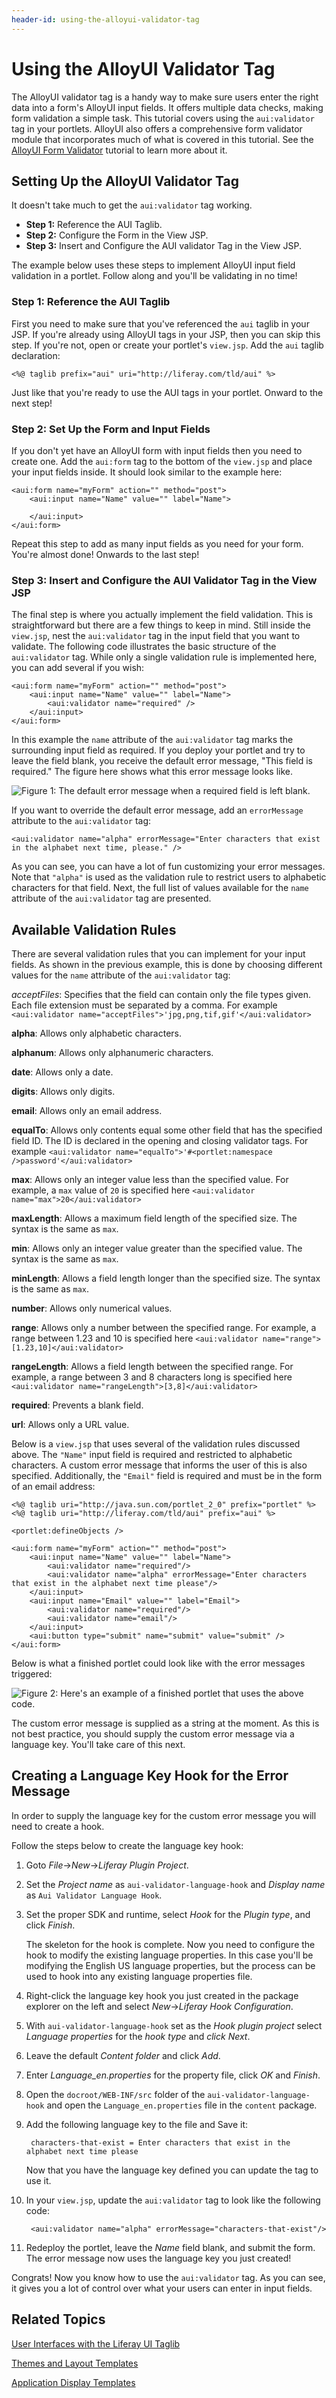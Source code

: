 ```yaml
---
header-id: using-the-alloyui-validator-tag
---
```


# Using the AlloyUI Validator Tag

The AlloyUI validator tag is a handy way to make sure users enter the right data
into a form's AlloyUI input fields. It offers multiple data checks, making form
validation a simple task. This tutorial covers using the `aui:validator` tag in
your portlets. AlloyUI also offers a comprehensive form validator module that
incorporates much of what is covered in this tutorial. See the [AlloyUI Form Validator](/docs/6-2/tutorials/-/knowledge_base/t/using-the-alloyui-form-validator-in-a-portlet) 
tutorial to learn more about it. 

## Setting Up the AlloyUI Validator Tag

It doesn't take much to get the `aui:validator` tag working. 

- **Step 1:** Reference the AUI Taglib.
- **Step 2:** Configure the Form in the View JSP.
- **Step 3:** Insert and Configure the AUI validator Tag in the View JSP. 
 	
The example below uses these steps to implement AlloyUI input field 
validation in a portlet. Follow along and you'll be validating in no time!

### Step 1: Reference the AUI Taglib

First you need to make sure that you've referenced the `aui` taglib in your JSP. 
If you're already using AlloyUI tags in your JSP, then you can skip this step. 
If you're not, open or create your portlet's `view.jsp`. Add the `aui` taglib
declaration:

    <%@ taglib prefix="aui" uri="http://liferay.com/tld/aui" %>
 
Just like that you're ready to use the AUI tags in your portlet. Onward to the 
next step! 

### Step 2: Set Up the Form and Input Fields

If you don't yet have an AlloyUI form with input fields then you need to create 
one. Add the `aui:form` tag to the bottom of the `view.jsp` and place your input 
fields inside. It should look similar to the example here:

    <aui:form name="myForm" action="" method="post">
        <aui:input name="Name" value="" label="Name">
    
        </aui:input>
    </aui:form>

Repeat this step to add as many input fields as you need for your form. You're 
almost done! Onwards to the last step! 

### Step 3: Insert and Configure the AUI Validator Tag in the View JSP

The final step is where you actually implement the field validation. This is 
straightforward but there are a few things to keep in mind. Still inside the 
`view.jsp`, nest the `aui:validator` tag in the input field that you want 
to validate. The following code illustrates the basic structure of the 
`aui:validator` tag. While only a single validation rule is implemented here, 
you can add several if you wish:

    <aui:form name="myForm" action="" method="post">
        <aui:input name="Name" value="" label="Name">
            <aui:validator name="required" />
        </aui:input>
    </aui:form>

In this example the `name` attribute of the `aui:validator` tag marks the 
surrounding input field as required. If you deploy your portlet and try to leave 
the field blank, you receive the default error message, "This field is 
required." The figure here shows what this error message looks like. 

![Figure 1: The default error message when a required field is left blank.](../../images/aui-validator-02.png)

If you want to override the default error message, add an `errorMessage`
attribute to the `aui:validator` tag:

    <aui:validator name="alpha" errorMessage="Enter characters that exist in the alphabet next time, please." />

As you can see, you can have a lot of fun customizing your error messages. Note 
that `"alpha"` is used as the validation rule to restrict users to alphabetic 
characters for that field. Next, the full list of values available
for the `name` attribute of the `aui:validator` tag are presented. 

## Available Validation Rules

There are several validation rules that you can implement for your input fields. 
As shown in the previous example, this is done by choosing different values for 
the `name` attribute of the `aui:validator` tag: 

*acceptFiles*: Specifies that the field can contain only the file types given. 
Each file extension must be separated by a comma. For example `<aui:validator
name="acceptFiles">'jpg,png,tif,gif'</aui:validator>`

**alpha**: Allows only alphabetic characters. 

**alphanum**: Allows only alphanumeric characters.

**date**: Allows only a date.

**digits**: Allows only digits.

**email**: Allows only an email address.

**equalTo**: Allows only contents equal some other field that has the specified
field ID. The ID is declared in the opening and closing validator tags. For
example `<aui:validator name="equalTo">'#<portlet:namespace
/>password'</aui:validator>`

**max**: Allows only an integer value less than the specified value. For
example, a `max` value of `20` is specified here `<aui:validator
name="max">20</aui:validator>` 

**maxLength**: Allows a maximum field length of the specified size. The syntax
is the same as `max`.

**min**: Allows only an integer value greater than the specified value. The
syntax is the same as `max`.

**minLength**: Allows a field length longer than the specified size. The syntax
is the same as `max`.

**number**: Allows only numerical values.

**range**: Allows only a number between the specified range. For example,
a range between 1.23 and 10 is specified here `<aui:validator
name="range">[1.23,10]</aui:validator>`

**rangeLength**: Allows a field length between the specified range. For example,
a range between 3 and 8 characters long is specified here 
`<aui:validator name="rangeLength">[3,8]</aui:validator>`

**required**: Prevents a blank field.

**url**: Allows only a URL value. 

Below is a `view.jsp` that uses several of the validation rules discussed above.
The `"Name"` input field is required and restricted to alphabetic characters. A
custom error message that informs the user of this is also specified.
Additionally, the `"Email"` field is required and must be in the form of an
email address:

    <%@ taglib uri="http://java.sun.com/portlet_2_0" prefix="portlet" %>
    <%@ taglib uri="http://liferay.com/tld/aui" prefix="aui" %>
    
    <portlet:defineObjects />
    
    <aui:form name="myForm" action="" method="post">
        <aui:input name="Name" value="" label="Name">
            <aui:validator name="required"/>
            <aui:validator name="alpha" errorMessage="Enter characters that exist in the alphabet next time please"/>
        </aui:input>
        <aui:input name="Email" value="" label="Email">
            <aui:validator name="required"/>
            <aui:validator name="email"/>
        </aui:input>
        <aui:button type="submit" name="submit" value="submit" />
    </aui:form>

Below is what a finished portlet could look like with the error messages
triggered:

![Figure 2: Here's an example of a finished portlet that uses the above code.](../../images/aui-validator-01.png)

The custom error message is supplied as a string at the moment. As this is not
best practice, you should supply the custom error message via a language key.
You'll take care of this next.

## Creating a Language Key Hook for the Error Message

In order to supply the language key for the custom error message you will need
to create a hook.

Follow the steps below to create the language key hook:
    
1.  Goto *File*&rarr;*New*&rarr;*Liferay Plugin Project*.

2.  Set the *Project name* as `aui-validator-language-hook` and *Display name* 
as `Aui Validator Language Hook`.

3. Set the proper SDK and runtime, select *Hook* for the *Plugin type*, and
click *Finish*.

    The skeleton for the hook is complete. Now you need to configure the hook to
    modify the existing language properties. In this case you'll be modifying
    the English US language properties, but the process can be used to hook into
    any existing language properties file.

1. Right-click the language key hook you just created in the package explorer
on the left and select *New*&rarr;*Liferay Hook Configuration*.

2. With `aui-validator-language-hook` set as the *Hook plugin project* select
*Language properties* for the *hook type* and *click* *Next*.

3. Leave the default *Content folder* and click *Add*.

4. Enter *Language_en.properties* for the property file, click *OK* and 
*Finish*.

5. Open the `docroot/WEB-INF/src` folder of the `aui-validator-language-hook` 
and open the `Language_en.properties` file in the `content` package.

6. Add the following language key to the file and Save it:

        characters-that-exist = Enter characters that exist in the alphabet next time please

    Now that you have the language key defined you can update the tag to use it.     
    
7. In your `view.jsp`, update the `aui:validator` tag to look like the following 
   code:

        <aui:validator name="alpha" errorMessage="characters-that-exist"/>
    
8. Redeploy the portlet, leave the *Name* field blank, and submit the form. 
The error message now uses the language key you just created! 

Congrats! Now you know how to use the `aui:validator` tag. As you can see, it 
gives you a lot of control over what your users can enter in input fields.

## Related Topics

[User Interfaces with the Liferay UI Taglib](/docs/6-2/tutorials/-/knowledge_base/t/liferay-ui-taglibs)

[Themes and Layout Templates](/docs/6-2/tutorials/-/knowledge_base/t/themes-and-layout-templates)

[Application Display Templates](/docs/6-2/tutorials/-/knowledge_base/t/application-display-templates)
